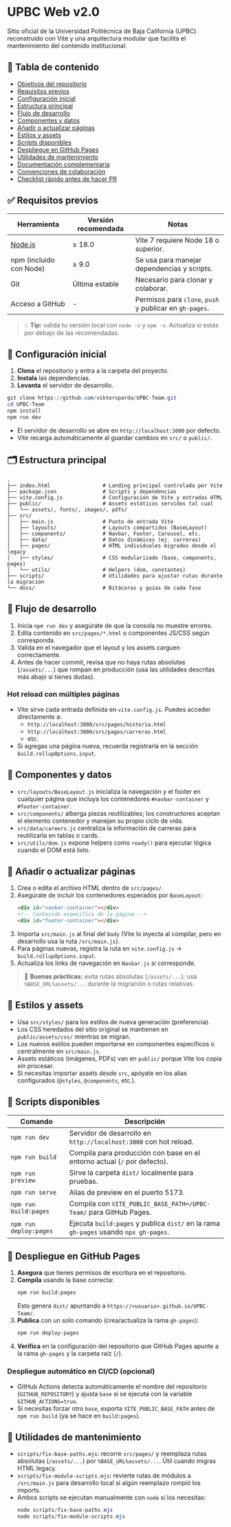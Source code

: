 # UPBC Web v2.0

Sitio oficial de la Universidad Politécnica de Baja California (UPBC) reconstruido con Vite y una arquitectura modular que facilita el mantenimiento del contenido institucional.

## 🧾 Tabla de contenido

- [Objetivos del repositorio](#-objetivos-del-repositorio)
- [Requisitos previos](#-requisitos-previos)
- [Configuración inicial](#-configuración-inicial)
- [Estructura principal](#-estructura-principal)
- [Flujo de desarrollo](#-flujo-de-desarrollo)
- [Componentes y datos](#-componentes-y-datos)
- [Añadir o actualizar páginas](#-añadir-o-actualizar-páginas)
- [Estilos y assets](#-estilos-y-assets)
- [Scripts disponibles](#-scripts-disponibles)
- [Despliegue en GitHub Pages](#-despliegue-en-github-pages)
- [Utilidades de mantenimiento](#-utilidades-de-mantenimiento)
- [Documentación complementaria](#-documentación-complementaria)
- [Convenciones de colaboración](#-convenciones-de-colaboración)
- [Checklist rápido antes de hacer PR](#-checklist-rápido-antes-de-hacer-pr)


## ✅ Requisitos previos

| Herramienta | Versión recomendada | Notas |
|-------------|---------------------|-------|
| [Node.js](https://nodejs.org/) | ≥ 18.0 | Vite 7 requiere Node 18 o superior. |
| npm (incluido con Node) | ≥ 9.0 | Se usa para manejar dependencias y scripts. |
| Git | Última estable | Necesario para clonar y colaborar. |
| Acceso a GitHub | - | Permisos para `clone`, `push` y publicar en `gh-pages`. |

> 💡 **Tip:** valida tu versión local con `node -v` y `npm -v`. Actualiza si estás por debajo de las recomendadas.

## 🧰 Configuración inicial

1. **Clona** el repositorio y entra a la carpeta del proyecto.
2. **Instala** las dependencias.
3. **Levanta** el servidor de desarrollo.

```powershell
git clone https://github.com/viktorsparda/UPBC-Team.git
cd UPBC-Team
npm install
npm run dev
```

- El servidor de desarrollo se abre en `http://localhost:3000` por defecto.
- Vite recarga automáticamente al guardar cambios en `src/` o `public/`.

## 🗂️ Estructura principal

```text
.
├── index.html                 # Landing principal controlada por Vite
├── package.json               # Scripts y dependencias
├── vite.config.js             # Configuración de Vite y entradas HTML
├── public/                    # Assets estáticos servidos tal cual
│   └── assets/, fonts/, images/, pdfs/
├── src/
│   ├── main.js                # Punto de entrada Vite
│   ├── layouts/               # Layouts compartidos (BaseLayout)
│   ├── components/            # Navbar, Footer, Carousel, etc.
│   ├── data/                  # Datos dinámicos (ej. carreras)
│   ├── pages/                 # HTML individuales migrados desde el legacy
│   ├── styles/                # CSS modularizado (base, components, pages)
│   └── utils/                 # Helpers (dom, constantes)
├── scripts/                   # Utilidades para ajustar rutas durante la migración
└── docs/                      # Bitácoras y guías de cada fase
```

## 🔄 Flujo de desarrollo

1. Inicia `npm run dev` y asegúrate de que la consola no muestre errores.
2. Edita contenido en `src/pages/*.html` o componentes JS/CSS según corresponda.
3. Valida en el navegador que el layout y los assets carguen correctamente.
4. Antes de hacer commit, revisa que no haya rutas absolutas (`/assets/...`) que rompan en producción (usa las utilidades descritas más abajo si tienes dudas).

### Hot reload con múltiples páginas

- Vite sirve cada entrada definida en `vite.config.js`. Puedes acceder directamente a:
  - `http://localhost:3000/src/pages/historia.html`
  - `http://localhost:3000/src/pages/carreras.html`
  - etc.
- Si agregas una página nueva, recuerda registrarla en la sección `build.rollupOptions.input`.

## 🧩 Componentes y datos

- `src/layouts/BaseLayout.js` inicializa la navegación y el footer en cualquier página que incluya los contenedores `#navbar-container` y `#footer-container`.
- `src/components/` alberga piezas reutilizables; los constructores aceptan el elemento contenedor y manejan su propio ciclo de vida.
- `src/data/careers.js` centraliza la información de carreras para reutilizarla en tablas o cards.
- `src/utils/dom.js` expone helpers como `ready()` para ejecutar lógica cuando el DOM está listo.

## 📝 Añadir o actualizar páginas

1. Crea o edita el archivo HTML dentro de `src/pages/`.
2. Asegúrate de incluir los contenedores esperados por `BaseLayout`:
	```html
	<div id="navbar-container"></div>
	<!-- Contenido específico de la página -->
	<div id="footer-container"></div>
	```
3. Importa `src/main.js` al final del `body` (Vite lo inyecta al compilar, pero en desarrollo usa la ruta `/src/main.js`).
4. Para páginas nuevas, registra la ruta en `vite.config.js` → `build.rollupOptions.input`.
5. Actualiza los links de navegación en `Navbar.js` si corresponde.

> 📌 **Buenas prácticas:** evita rutas absolutas (`/assets/...`); usa `%BASE_URL%assets/...` durante la migración o rutas relativas.

## 🎨 Estilos y assets

- Usa `src/styles/` para los estilos de nueva generación (preferencia).
- Los CSS heredados del sitio original se mantienen en `public/assets/css/` mientras se migran.
- Los nuevos estilos pueden importarse en componentes específicos o centralmente en `src/main.js`.
- Assets estáticos (imágenes, PDFs) van en `public/` porque Vite los copia sin procesar.
- Si necesitas importar assets desde `src`, apóyate en los alias configurados (`@styles`, `@components`, etc.).

## 📜 Scripts disponibles

| Comando | Descripción |
|---------|-------------|
| `npm run dev` | Servidor de desarrollo en `http://localhost:3000` con hot reload.
| `npm run build` | Compila para producción con base en el entorno actual (`/` por defecto).
| `npm run preview` | Sirve la carpeta `dist/` localmente para pruebas.
| `npm run serve` | Alias de preview en el puerto 5173.
| `npm run build:pages` | Compila con `VITE_PUBLIC_BASE_PATH=/UPBC-Team/` para GitHub Pages.
| `npm run deploy:pages` | Ejecuta `build:pages` y publica `dist/` en la rama `gh-pages` usando `npx gh-pages`.

## 🚀 Despliegue en GitHub Pages

1. **Asegura** que tienes permisos de escritura en el repositorio.
2. **Compila** usando la base correcta:
	```powershell
	npm run build:pages
	```
	Esto genera `dist/` apuntando a `https://<usuario>.github.io/UPBC-Team/`.
3. **Publica** con un solo comando (crea/actualiza la rama `gh-pages`):
	```powershell
	npm run deploy:pages
	```
4. **Verifica** en la configuración del repositorio que GitHub Pages apunte a la rama `gh-pages` y la carpeta raíz (`/`).

### Despliegue automático en CI/CD (opcional)

- GitHub Actions detecta automáticamente el nombre del repositorio (`GITHUB_REPOSITORY`) y ajusta `base` si se ejecuta con la variable `GITHUB_ACTIONS=true`.
- Si necesitas forzar otro `base`, exporta `VITE_PUBLIC_BASE_PATH` antes de `npm run build` (ya se hace en `build:pages`).

## 🧮 Utilidades de mantenimiento

- `scripts/fix-base-paths.mjs`: recorre `src/pages/` y reemplaza rutas absolutas (`/assets/...`) por `%BASE_URL%assets/...`. Útil cuando migras HTML legacy.
- `scripts/fix-module-scripts.mjs`: revierte rutas de módulos a `/src/main.js` para desarrollo local si algún reemplazo rompió los imports.
- Ambos scripts se ejecutan manualmente con `node` si los necesitas:
  ```powershell
  node scripts/fix-base-paths.mjs
  node scripts/fix-module-scripts.mjs
  ```
